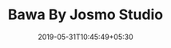 ---
title: "Bawa By Josmo Studio"
date: 2019-05-31T10:45:49+05:30
draft: false
layout: bawa-by-josmo-studio
---